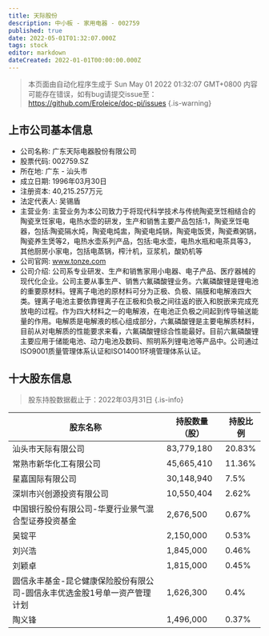 ```yaml
---
title: 天际股份
description: 中小板 - 家用电器 - 002759
published: true
date: 2022-05-01T01:32:07.000Z
tags: stock
editor: markdown
dateCreated: 2022-01-01T00:00:00.000Z
---
```


> 本页面由自动化程序生成于 Sun May 01 2022 01:32:07 GMT+0800
> 内容可能存在错误，如有bug请提交issue至：https://github.com/Eroleice/doc-pi/issues
{.is-warning}

## 上市公司基本信息
- 公司名称: 广东天际电器股份有限公司
- 股票代码: 002759.SZ
- 所在地: 广东 - 汕头市
- 成立日期: 1996年03月30日
- 注册资本: 40,215.257万元
- 法定代表人: 吴锡盾
- 主营业务: 主营业务为本公司致力于将现代科学技术与传统陶瓷烹饪相结合的陶瓷烹饪家电，电热水壶的研发，生产和销售主要产品包括:1，陶瓷烹饪电器，包括:陶瓷隔水炖，陶瓷电炖盅，陶瓷电炖锅，陶瓷电饭煲，陶瓷煮粥锅，陶瓷养生煲等2，电热水壶系列产品，包括:电水壶，电热水瓶和电茶具等3，其他厨房小家电，包括电蒸锅，榨汁机，豆浆机，酸奶机等
- 公司官网: www.tonze.com
- 公司介绍: 公司系专业研发、生产和销售家用小电器、电子产品、医疗器械的现代化企业。公司主要从事生产、销售六氟磷酸锂业务。六氟磷酸锂是锂电池的重要原材料。锂离子电池的原材料可分为正极、负极、隔膜和电解液四大类。锂离子电池主要依靠锂离子在正极和负极之间往返的嵌入和脱嵌来完成充放电的过程。作为四大材料之一的电解液，在电池正负极之间起到传导输送能量的作用。电解质是电解液的核心组成部分，六氟磷酸锂是主要电解质材料，目前从对电解质的性能要求来看，六氟磷酸锂综合性能最好。目前六氟磷酸锂主要应用于储能电池、动力电池及数码、照明系列锂电池等产品中。公司通过ISO9001质量管理体系认证和ISO14001环境管理体系认证。


## 十大股东信息
> 股东持股数据截止于：2022年03月31日
{.is-info}

| 股东名称 | 持股数量（股） | 持股比例 |
| --- | --- | --- |
| 汕头市天际有限公司 | 83,779,180 | 20.83% |
| 常熟市新华化工有限公司 | 45,665,410 | 11.36% |
| 星嘉国际有限公司 | 30,148,940 | 7.5% |
| 深圳市兴创源投资有限公司 | 10,550,404 | 2.62% |
| 中国银行股份有限公司-华夏行业景气混合型证券投资基金 | 2,676,500 | 0.67% |
| 吴锭平 | 2,150,000 | 0.53% |
| 刘兴浩 | 1,845,000 | 0.46% |
| 刘颖卓 | 1,815,000 | 0.45% |
| 圆信永丰基金-昆仑健康保险股份有限公司-圆信永丰优选金股1号单一资产管理计划 | 1,626,300 | 0.4% |
| 陶义锋 | 1,496,000 | 0.37% |




